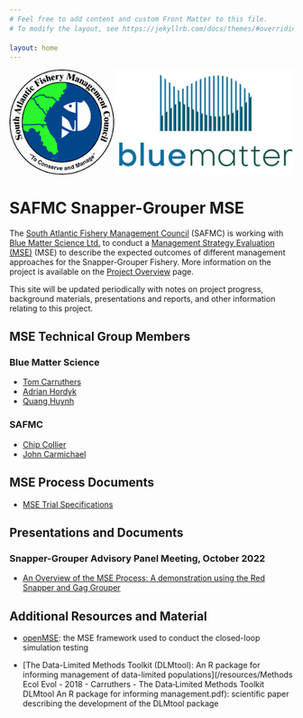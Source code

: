 ```yaml
---
# Feel free to add content and custom Front Matter to this file.
# To modify the layout, see https://jekyllrb.com/docs/themes/#overriding-theme-defaults

layout: home
---
```


![](img/logo.png)

# SAFMC Snapper-Grouper MSE

The [South Atlantic Fishery Management Council](https://safmc.net/) (SAFMC) is working with [Blue Matter Science Ltd.](https://www.bluematterscience.com/) to conduct a [Management Strategy Evaluation (MSE)](https://harveststrategies.org/management-strategy-evaluation-2/) (MSE) to describe the expected outcomes of different management approaches for the Snapper-Grouper Fishery. More information on the project is available on the [Project Overview](/about) page.

This site will be updated periodically with notes on project progress, background materials, presentations and reports, and other information relating to this project. 


## MSE Technical Group Members

### Blue Matter Science
- [Tom Carruthers](mailto:tom@bluematterscience.com)
- [Adrian Hordyk](mailto:adrian@bluematterscience.com)
- [Quang Huynh](mailto:quang@bluematterscience.com)

### SAFMC 
- [Chip Collier](mailto:chip.collier@safmc.net)
- [John Carmichael](mailto:john.carmichael@safmc.net)


## MSE Process Documents
- [MSE Trial Specifications](/TS)

## Presentations and Documents

### Snapper-Grouper Advisory Panel Meeting, October 2022

- [An Overview of the MSE Process: A demonstration using the Red Snapper and Gag Grouper](/resources/2022_Oct_Snapper_Grouper_Advisory_Panel/RedSnapper_Gag_demo.pdf)


## Additional Resources and Material

- [openMSE](https://openmse.com/): the MSE framework used to conduct the closed-loop simulation testing 

- [The Data-Limited Methods Toolkit (DLMtool): An R package for informing management of data-limited populations](/resources/Methods Ecol Evol - 2018 - Carruthers - The Data‐Limited Methods Toolkit  DLMtool   An R package for informing management.pdf): scientific paper describing the development of the DLMtool package










